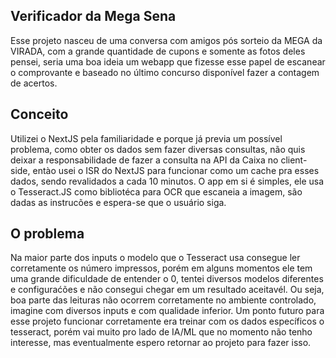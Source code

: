 ## Verificador da Mega Sena

Esse projeto nasceu de uma conversa com amigos pós sorteio da MEGA da VIRADA, com a grande quantidade de cupons e somente as fotos deles pensei, seria uma boa ideia um webapp que fizesse esse papel de escanear o comprovante e baseado no último concurso disponível fazer a contagem de acertos.

## Conceito

Utilizei o NextJS pela familiaridade e porque já previa um possível problema, como obter os dados sem fazer diversas consultas, não quis deixar a responsabilidade de fazer a consulta na API da Caixa no client-side, entào usei o ISR do NextJS para funcionar como um cache pra esses dados, sendo revalidados a cada 10 minutos.
O app em si é simples, ele usa o Tesseract.JS como bibliotéca para OCR que escaneia a imagem, são dadas as instrucões e espera-se que o usuário siga.

## O problema

Na maior parte dos inputs o modelo que o Tesseract usa consegue ler corretamente os número impressos, porém em alguns momentos ele tem uma grande dificuldade de entender o 0, tentei diversos modelos diferentes e configuraćões e não consegui chegar em um resultado aceitavél.
Ou seja, boa parte das leituras não ocorrem corretamente no ambiente controlado, imagine com diversos inputs e com qualidade inferior.
Um ponto futuro para esse projeto funcionar corretamente era treinar com os dados específicos o tesseract, porém vai muito pro lado de IA/ML que no momento não tenho interesse, mas eventualmente espero retornar ao projeto para fazer isso.

